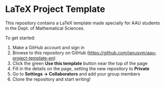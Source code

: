 # LaTeX Project Template

This repository contains a LaTeX template made specially for AAU students in the Dept. of Mathematical Sciences.

To get started:

1. Make a GitHub account and sign in
2. Browse to this repository on GitHub (https://github.com/janusvm/aau-project-template-en)
3. Click the green **Use this template** button near the top of the page
4. Fill in the details on the page, setting the new repository to **Private**
5. Go to **Settings → Collaborators** and add your group members
6. Clone the repository and start writing!
